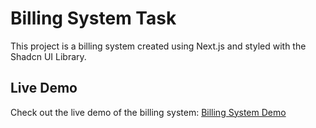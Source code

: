 # Billing System Task

This project is a billing system created using Next.js and styled with the Shadcn UI Library.

## Live Demo

Check out the live demo of the billing system: [Billing System Demo](https://billing-system-rosy.vercel.app/)

